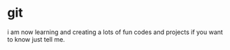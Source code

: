 # git
i am now learning and creating a lots of fun codes and projects if you want to know just tell me.
